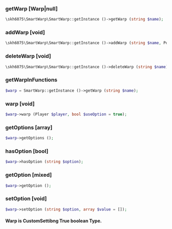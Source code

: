 ### getWarp [Warp|null]

```php
\skh6075\SmartWarp\SmartWarp::getInstance ()->getWarp (string $name);
```

### addWarp [void]

```php
\skh6075\SmartWarp\SmartWarp::getInstance ()->addWarp (string $name, Position $pos);
```

### deleteWarp [void]

```php
\skh6075\SmartWarp\SmartWarp::getInstance ()->deleteWarp (string $name);
```

### getWarpInFunctions

```php
$warp = SmartWarp::getInstance ()->getWarp (string $name);
```

### warp [void]

```php
$warp->warp (Player $player, bool $useOption = true);
```

### getOptions [array]

```php
$warp->getOptions ();
```

### hasOption [bool]

```php
$warp->hasOption (string $option);
```

### getOption [mixed]

```php
$warp->getOption ();
```

### setOption [void]

```php
$warp->setOption (string $option, array $value = []);
```


#### Warp is CustomSettibng True boolean Type.
